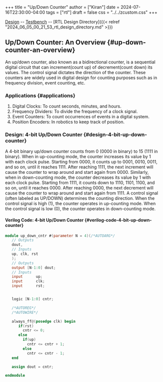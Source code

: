 +++
title = "Up/Down Counter"
author = ["Kiran"]
date = 2024-07-16T22:30:00-04:00
tags = ["rtl"]
draft = false
css = "../../zcustom.css"
+++

[Design](https://github.com/24x7fpga/iVerilog/blob/master/design/up_down_cntr/up_down_cntr.sv) -- [Testbench](https://github.com/24x7fpga/iVerilog/blob/master/tb_design/tb_up_down_cntr/tb_up_down_cntr.sv) -- [RTL Design Directory]({{< relref "2024_06_05_00_21_53_rtl_design_directory.md" >}})


## Up/Down Counter: An Overview {#up-down-counter-an-overview}

An up/down counter, also known as a bidirectional counter, is a sequential digital circuit that can increment(count up) of decrement(count down) its values. The control signal dictates the direction of the counter. These counters are widely used in digital design for counting purposes such as in frequency division, event counting, etc.


### Applications {#applications}

1.  Digital Clocks: To count seconds, minutes, and hours.
2.  Frequency Dividers: To divide the frequency of a clock signal.
3.  Event Counters: To count occurrences of events in a digital system.
4.  Position Encoders: In robotics to keep track of position.


### Design: 4-bit Up/Down Counter {#design-4-bit-up-down-counter}

A 4-bit binary up/down counter counts from 0 (0000 in binary) to 15 (1111 in binary). When in up-counting mode, the counter increases its value by 1 with each clock pulse. Starting from 0000, it counts up to 0001, 0010, 0011, and so on, until it reaches 1111. After reaching 1111, the next increment will cause the counter to wrap around and start again from 0000. Similarly, when in down-counting mode, the counter decreases its value by 1 with each clock pulse. Starting from 1111, it counts down to 1110, 1101, 1100, and so on, until it reaches 0000. After reaching 0000, the next decrement will cause the counter to wrap around and start again from 1111. A control signal (often labeled as UP/DOWN) determines the counting direction. When the control signal is high (1), the counter operates in up-counting mode. When the control signal is low (0), the counter operates in down-counting mode.


#### Verilog Code: 4-bit Up/Down Counter {#verilog-code-4-bit-up-down-counter}

```verilog
module up_down_cntr #(parameter N = 4)(/*AUTOARG*/
   // Outputs
   dout,
   // Inputs
   up, clk, rst
   );
   // Outputs
   output [N-1:0] dout;
   // Inputs
   input	  up;
   input	  clk;
   input	  rst;


   logic [N-1:0] cntr;

   /*AUTOREG*/
   /*AUTOWIRE*/

   always_ff@(posedge clk) begin
      if(rst)
        cntr <= 0;
      else
        if(up)
          cntr <= cntr + 1;
        else
          cntr <= cntr - 1;
   end

   assign dout = cntr;

endmodule
```
